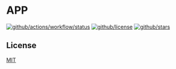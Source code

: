 # APP

[![github/actions/workflow/status](https://img.shields.io/github/actions/workflow/status/brtmvdl/app/docker-push.yml)](https://img.shields.io/github/actions/workflow/status/brtmvdl/app/docker-push.yml) [![github/license](https://img.shields.io/github/license/brtmvdl/app)](https://img.shields.io/github/license/brtmvdl/app) [![github/stars](https://img.shields.io/github/stars/brtmvdl/app?style=social)](https://img.shields.io/github/stars/brtmvdl/antify?style=social)

## License

[MIT](./LICENSE)
